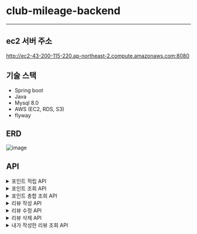 # club-mileage-backend

----------------
## ec2 서버 주소

http://ec2-43-200-115-220.ap-northeast-2.compute.amazonaws.com:8080

## 기술 스택
- Spring boot
- Java
- Mysql 8.0
- AWS (EC2, RDS, S3)
- flyway

## ERD  
![image](https://user-images.githubusercontent.com/78741410/178092157-a89628a4-88fc-41cd-8980-5930c7bbc93f.png)

## API
<details>
<summary>포인트 적립 API</summary>
<div markdown="1">    

``` json
POST /events
{
        "type": String,
        "action": String,
        "reviewId": String,
        "content": String,
        "attachedPhotoIds": [String],
        "placeId": String,
        "userId": String
}
```
리뷰 등록 시

``` json
{
    "id": "a8593965-4bac-4004-a65a-6d11bb58c33c",
    "dateTime": "2022-07-09T10:29:12.482+00:00",
    "status": 200,
    "message": "포인트 적립 성공",
    "list": {
        "action": "ADD",
        "point": 2
    }
}
```


리뷰 수정 시
	
``` json
{
    "id": "ce61f2bf-0419-4a8e-877a-6abfafef39de",
    "dateTime": "2022-07-09T10:32:04.709+00:00",
    "status": 200,
    "message": "포인트 적립 성공",
    "list": {
        "action": "MOD",
        "point": 1
    }
}
```
	
리뷰 삭제 시

``` json
{
    "id": "e8f676ba-439f-49d8-bc66-aeced83a1301",
    "dateTime": "2022-07-09T10:38:48.861+00:00",
    "status": 200,
    "message": "포인트 적립 성공",
    "list": {
        "action": "DELETE",
        "point": -3
    }
}
```

</div>
</details>


<details>
<summary>포인트 조회 API</summary>
<div markdown="1">    

``` json
GET /events
{
        "userId": String
}
```

``` json
{
    "id": "0a9d9ae6-4956-4135-bc3b-94f20f909a91",
    "dateTime": "2022-07-09T10:39:47.329+00:00",
    "status": 200,
    "message": "포인트 조회 성공",
    "list": {
        "pointTotal": 0,
        "historyList": [
            {
                "createdAt": "2022-07-09T10:29:12.320+00:00",
                "targetId": "30e908a7-0f1a-438c-8723-8f03fe7356e0",
                "eventType": "REVIEW",
                "actionType": "ADD",
                "point": 2
            },
            {
                "createdAt": "2022-07-09T10:32:04.681+00:00",
                "targetId": "30e908a7-0f1a-438c-8723-8f03fe7356e0",
                "eventType": "REVIEW",
                "actionType": "MOD",
                "point": 1
            },
            {
                "createdAt": "2022-07-09T10:38:48.850+00:00",
                "targetId": "30e908a7-0f1a-438c-8723-8f03fe7356e0",
                "eventType": "REVIEW",
                "actionType": "DELETE",
                "point": -3
            }
        ]
    }
}
```

</div>
</details>

<details>
<summary>포인트 총합 조회 API</summary>
<div markdown="1">    

``` json
GET /point/total
{
   "userId": String
}
```
``` json
{
    "id": "699eb9a6-dad8-40f3-a5e9-6f223cb35100",
    "dateTime": "2022-07-09T10:37:45.364+00:00",
    "status": 200,
    "message": "포인트 총합 조회 성공",
    "list": {
        "pointTotal": 3
    }
}
```

</div>
</details>

<details>
<summary>리뷰 작성 API</summary>
<div markdown="1">    

``` json
POST /review
{
  "file" : MultipartFile
	"requestDto" :{
                  "placeId": String,
                  "userId": String,
                  "content" : String
  }
}
```

``` json
{
    "id": "14c43c04-d050-4bd2-86f5-f120468038db",
    "dateTime": "2022-07-09T10:27:54.677+00:00",
    "status": 200,
    "message": "리뷰 등록 성공",
    "list": {
        "type": "REVIEW",
        "action": "ADD",
        "reviewId": "30e908a7-0f1a-438c-8723-8f03fe7356e0",
        "content": "리뷰내용",
        "attachedPhotoIds": [],
        "placeId": "4c8f1f79-f28d-45ff-8f8f-ad0bb38520c3",
        "userId": "f123e027-bdc3-4bf2-8ec3-f781cf8d2628"
    }
}
```

</div>
</details>

<details>
<summary>리뷰 수정 API</summary>
<div markdown="1">    

``` json
post /review/update
{
  "file" : MultipartFile
	"requestDto" :{
                  "placeId": String,
                  "userId": String,
                  "content" : String
  }
}
```

``` json
	
{
    "id": "94f75ce4-c844-4c5e-b241-337cca983cf5",
    "dateTime": "2022-07-09T10:31:03.642+00:00",
    "status": 200,
    "message": "리뷰 수정 성공",
    "list": {
        "type": "REVIEW",
        "action": "MOD",
        "reviewId": "30e908a7-0f1a-438c-8723-8f03fe7356e0",
        "content": "리뷰내용",
        "attachedPhotoIds": [
            "35603c13-2ee6-467e-9d41-3e41e6675aab"
        ],
        "placeId": "4c8f1f79-f28d-45ff-8f8f-ad0bb38520c3",
        "userId": "f123e027-bdc3-4bf2-8ec3-f781cf8d2628"
    }
}
```

</div>
</details>

<details>
<summary>리뷰 삭제 API</summary>
<div markdown="1">    

``` json
DELETE /review/{userId}/{reviewId}

```

``` json
{
    "id": "f99efac9-c5cf-4323-9fb7-f18d81c2d800",
    "dateTime": "2022-07-09T10:35:27.616+00:00",
    "status": 200,
    "message": "리뷰 삭제 성공",
    "list": {
        "type": "REVIEW",
        "action": "DELETE",
        "reviewId": "30e908a7-0f1a-438c-8723-8f03fe7356e0",
        "content": "리뷰내용",
        "attachedPhotoIds": [
            "35603c13-2ee6-467e-9d41-3e41e6675aab"
        ],
        "placeId": "4c8f1f79-f28d-45ff-8f8f-ad0bb38520c3",
        "userId": "f123e027-bdc3-4bf2-8ec3-f781cf8d2628"
    }
}
```
	
</div>
</details>

<details>
<summary>내가 작성한 리뷰 조회 API</summary>
<div markdown="1">    

``` json
GET /review
{
 "userId": String
}
```
	
``` json
{
    "id": "f3391279-15e4-4a76-ac4f-d09f42d3f2f8",
    "dateTime": "2022-07-09T10:33:45.289+00:00",
    "status": 200,
    "message": "내가 작성한 리뷰 조회 성공",
    "list": [
        {
            "reviewId": "30e908a7-0f1a-438c-8723-8f03fe7356e0",
            "content": "리뷰내용"
        }
    ]
}
```

</div>
</details>

